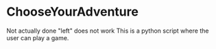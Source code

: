 # ChooseYourAdventure

Not actually done "left" does not work
 This is a python script where the user can play a game.

